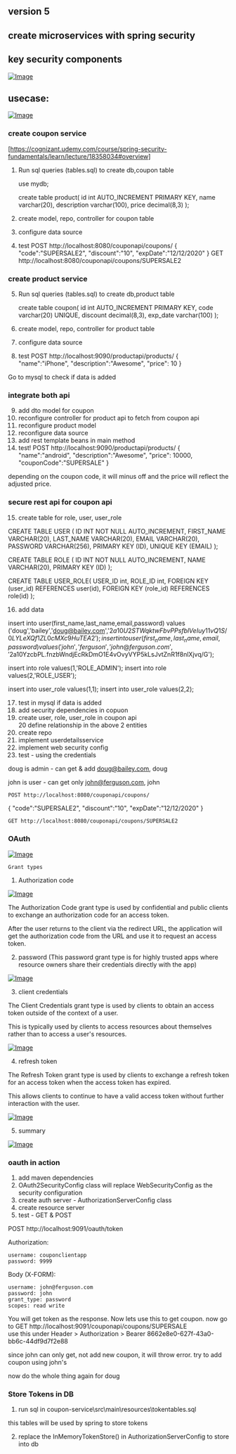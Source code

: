 ## version 5

## create microservices with spring security

## key security components

[![Image](coupon-service/src/main/resources/key-security-components.PNG "Deploying Spring Boot Apps to AWS using Elastic Beanstalk")](https://cognizant.udemy.com/course/spring-security-fundamentals/learn/lecture/22681997#overview)

## usecase: 

[![Image](coupon-service/src/main/resources/spring-security-usecase.JPG "Deploying Spring Boot Apps to AWS using Elastic Beanstalk")](https://cognizant.udemy.com/course/spring-security-fundamentals/learn/lecture/18358026#overview)

### create coupon service
[https://cognizant.udemy.com/course/spring-security-fundamentals/learn/lecture/18358034#overview]

1. Run sql queries (tables.sql) to create db,coupon table

    use mydb;

    create table product(
    id int AUTO_INCREMENT PRIMARY KEY,
    name varchar(20),
    description varchar(100),
    price decimal(8,3) 
    );
 
2. create model, repo, controller for coupon table
3. configure data source
4. test
  POST http://localhost:8080/couponapi/coupons/ 
  {
    "code":"SUPERSALE2",
    "discount":"10",
    "expDate":"12/12/2020"
  }
 GET http://localhost:8080/couponapi/coupons/SUPERSALE2  

### create product service

5. Run sql queries (tables.sql) to create db,product table

    create table coupon(
    id int AUTO_INCREMENT PRIMARY KEY,
    code varchar(20) UNIQUE,
    discount decimal(8,3),
    exp_date varchar(100) 
    );

6. create model, repo, controller for product table
7. configure data source
8. test
  POST http://localhost:9090/productapi/products/ 
  {
    "name":"iPhone",
    "description":"Awesome",
    "price": 10
  }

 Go to mysql to check if data is added

 ### integrate both api

9. add dto model for coupon
10. reconfigure controller for product api to fetch from coupon api 
11. reconfigure product model
12. reconfigure data source
13. add rest template beans in main method
14. test!
    POST http://localhost:9090/productapi/products/ 
  {
    "name":"android",
    "description":"Awesome",
    "price": 10000,
    "couponCode":"SUPERSALE"
  }

  depending on the coupon code, it will minus off and the price will reflect the adjusted price.

### secure rest api for coupon api

15. create table for role, user, user_role

  CREATE TABLE USER 
  (
  ID INT NOT NULL AUTO_INCREMENT,
  FIRST_NAME VARCHAR(20),
  LAST_NAME VARCHAR(20),
  EMAIL VARCHAR(20),
  PASSWORD VARCHAR(256), 
  PRIMARY KEY (ID),
  UNIQUE KEY (EMAIL)
  );

  CREATE TABLE ROLE 
  (
  ID INT NOT NULL AUTO_INCREMENT,
  NAME VARCHAR(20),
  PRIMARY KEY (ID)
  );

  CREATE TABLE USER_ROLE(
  USER_ID int,
  ROLE_ID int,
  FOREIGN KEY (user_id)
  REFERENCES user(id),
  FOREIGN KEY (role_id)
  REFERENCES role(id)
  );

16. add data

  insert into user(first_name,last_name,email,password) values ('doug','bailey','doug@bailey.com','$2a$10$U2STWqktwFbvPPsfblVeIuy11vQ1S/0LYLeXQf1ZL0cMXc9HuTEA2');
  insert into user(first_name,last_name,email,password) values ('john','ferguson','john@ferguson.com','$2a$10$YzcbPL.fnzbWndjEcRkDmO1E4vOvyVYP5kLsJvtZnR1f8nlXjvq/G');

  insert into role values(1,'ROLE_ADMIN');
  insert into role values(2,'ROLE_USER');

  insert into user_role values(1,1);
  insert into user_role values(2,2);

17. test in mysql if data is added  
18. add security dependencies in copuon  
19. create user, role, user_role in coupon api  
20 define relationship in the above 2 entities    
21. create repo  
21. implement userdetailsservice  
22. implement web security config  
23. test - using the credentials

  doug is admin - can get & add
   doug@bailey.com, doug

  john is user - can get only
    john@ferguson.com, john

    POST http://localhost:8080/couponapi/coupons/ 
  {
    "code":"SUPERSALE2",
    "discount":"10",
    "expDate":"12/12/2020"
  }

    GET http://localhost:8080/couponapi/coupons/SUPERSALE2  

### OAuth

[![Image](coupon-service/src/main/resources/oauth.JPG "Deploying Spring Boot Apps to AWS using Elastic Beanstalk")](https://cognizant.udemy.com/course/spring-security-fundamentals/learn/lecture/23008314#questions)

`Grant types`

1. Authorization code

[![Image](coupon-service/src/main/resources/oauth_authorization.jpg "Deploying Spring Boot Apps to AWS using Elastic Beanstalk")](https://cognizant.udemy.com/course/spring-security-fundamentals/learn/lecture/23022592#questions)

  The Authorization Code grant type is used by confidential and public clients to exchange an authorization code for an access token.

  After the user returns to  the client via the redirect URL, the application will get the authorization code from the URL and use it to request an access token.

2. password (This password grant type is for highly trusted apps where      resource owners share their credentials directly with the app)

[![Image](coupon-service/src/main/resources/oauth-password.JPG "Deploying Spring Boot Apps to AWS using Elastic Beanstalk")](https://cognizant.udemy.com/course/spring-security-fundamentals/learn/lecture/23022592#questions)


3. client credentials

  The Client Credentials grant type is used by clients to obtain an access token outside of the context of a user.

  This is typically used by clients to access resources about themselves rather than to access a user's resources.

[![Image](coupon-service/src/main/resources/oauth-client-credentials.JPG "Deploying Spring Boot Apps to AWS using Elastic Beanstalk")](https://cognizant.udemy.com/course/spring-security-fundamentals/learn/lecture/23022592#questions)


4. refresh token

  The Refresh Token grant type is used by clients to exchange a refresh token for an access token when the access token has expired.

  This allows clients to continue to have a valid access token without further interaction with the user.

  [![Image](coupon-service/src/main/resources/oauth-refresh-token.JPG "Deploying Spring Boot Apps to AWS using Elastic Beanstalk")](https://cognizant.udemy.com/course/spring-security-fundamentals/learn/lecture/23022592#questions)


5. summary

  [![Image](coupon-service/src/main/resources/oauth2-cheat-sheet.jpg "Deploying Spring Boot Apps to AWS using Elastic Beanstalk")](https://cognizant.udemy.com/course/spring-security-fundamentals/learn/lecture/23022592#questions)


### oauth in action

1. add maven dependencies
2. OAuth2SecurityConfig class will replace WebSecurityConfig as the security configuration
3. create auth server - AuthorizationServerConfig class
4. create resource server
5. test - GET & POST

  POST http://localhost:9091/oauth/token

  Authorization:

    username: couponclientapp
    password: 9999

  Body (X-FORM):

    username: john@ferguson.com
    password: john
    grant_type: password
    scopes: read write

  You will get token as the response. Now lets use this to get coupon. now go to GET http://localhost:9091/couponapi/coupons/SUPERSALE  
  use this under Header > Authorization > Bearer 8662e8e0-627f-43a0-bb6c-44df9d7f2e88

  since john can only get, not add new coupon, it will throw error. try to add coupon using john's

  now do the whole thing again for doug

### Store Tokens in DB

1. run sql in coupon-service\src\main\resources\tokentables.sql

this tables will be used by spring to store tokens

2. replace the InMemoryTokenStore() in AuthorizationServerConfig to store into db







